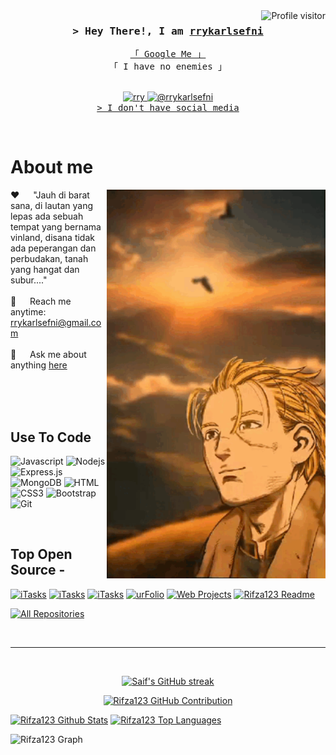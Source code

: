 <!--
<h2 align="center">
  Welcome to github rrykarlsefni!
  <img src="https://media.giphy.com/media/hvRJCLFzcasrR4ia7z/giphy.gif" width="28">
</h2>
-->

<!--
<p align="center">
  <a href="https://github.com/Rifza123"><img src="https://readme-typing-svg.herokuapp.com/?lines=Self%20Taught%20Programmer;Front%20End%20Developer;1.5%2B%20years%20of%20coding%20experience;Always%20learning%20new%20things&center=true&width=380&height=45"></a>
</p>

 -->

<a href="https://komarev.com/ghpvc/?username=Rifza123">
  <img align="right" src="https://komarev.com/ghpvc/?username=Rifza123&label=Visitors&color=0e75b6&style=flat" alt="Profile visitor" />
</a>


<!-- Intro  -->
<h3 align="center">
        <samp>&gt; Hey There!, I am
                <b><a target="_blank" href="https://rry.com">rrykarlsefni</a></b>
        </samp>
</h3>


<p align="center"> 
  <samp>
    <a href="https://www.google.com/search?q=rrykarlsefni">「 Google Me 」</a>
    <br>
    「 I have no enemies 」
    <br>
    <br>
  </samp>
</p>

<p align="center">
 </a>
 <a href="https://youtube.com/@rrykarlsefni?si=WlPWz-8xShUOlHxS" target="_blank">
  <img src="https://img.shields.io/youtube/channel/views/UCEyVimXfcw-vL3TLSNxlyRQ" alt="rry" />
  </a> 
 <a href="https://vm.tiktok.com/ZS6Jt72MQ/" target="_blank">
  <img src="https://img.shields.io/badge/tiktok-fe4164?style=for-the-badge&logo=tiktok&logoColor=white" alt="@rrykarlsefni" />
    <br>
          <samp>&gt; I don't have social media
 </a> 
</p>
<br />

<!-- About Section -->
 # About me
 
<p>
 <img align="right" width="350" src="/assets/programmer.gif" alt="Coding gif" />
  
 ❤️ &emsp; "Jauh di barat sana, di lautan yang lepas ada sebuah tempat yang bernama vinland, disana tidak ada peperangan dan perbudakan, tanah yang hangat dan subur...." <br/><br/>
 📧 &emsp; Reach me anytime: rrykarlsefni@gmail.com<br/><br/>
 💬 &emsp; Ask me about anything [here](https://github.com/rrykarlsefni/rry/issues)

</p>

<br/>
<br/>
<br/>

## Use To Code

![Javascript](https://img.shields.io/badge/Javascript-F0DB4F?style=for-the-badge&labelColor=black&logo=javascript&logoColor=F0DB4F)
![Nodejs](https://img.shields.io/badge/Nodejs-3C873A?style=for-the-badge&labelColor=black&logo=node.js&logoColor=3C873A)
![Express.js](https://img.shields.io/badge/Express.js-000000?style=for-the-badge&logo=express&logoColor=white)
![MongoDB](https://img.shields.io/badge/MongoDB-4EA94B?style=for-the-badge&logo=mongodb&logoColor=white)
![HTML](https://img.shields.io/badge/HTML5-E34F26?style=for-the-badge&logo=html5&logoColor=white)
![CSS3](https://img.shields.io/badge/CSS3-1572B6?style=for-the-badge&logo=css3&logoColor=white)
![Bootstrap](https://img.shields.io/badge/Bootstrap-563D7C?style=for-the-badge&logo=bootstrap&logoColor=white)
![Git](https://img.shields.io/badge/Git-F05032?style=for-the-badge&logo=git&logoColor=white)

<br/>

## Top Open Source -
[![iTasks](https://github-readme-stats.vercel.app/api/pin/?username=rrykarlsefni&repo=rry&border_color=7F3FBF&bg_color=0D1117&title_color=C9D1D9&text_color=8B949E&icon_color=7F3FBF)](https://github.com/rrykarlsefni/rry)
[![iTasks](https://github-readme-stats.vercel.app/api/pin/?username=Rifza123&repo=Experimental-Bell&border_color=7F3FBF&bg_color=0D1117&title_color=C9D1D9&text_color=8B949E&icon_color=7F3FBF)](https://github.com/Rifza123/Experimental-Bell)
[![iTasks](https://github-readme-stats.vercel.app/api/pin/?username=Rifza123&repo=XilverMoods-MD&border_color=7F3FBF&bg_color=0D1117&title_color=C9D1D9&text_color=8B949E&icon_color=7F3FBF)](https://github.com/Rifza123/XilverMoods-MD)
[![urFolio](https://github-readme-stats.vercel.app/api/pin/?username=Rifza123&repo=XMoods_Yourself-FINAL&border_color=7F3FBF&bg_color=0D1117&title_color=C9D1D9&text_color=8B949E&icon_color=7F3FBF)](https://github.com/Rifza123/XMoods_Yourself-FINAL)
[![Web Projects](https://github-readme-stats.vercel.app/api/pin/?username=Rifza123&repo=ThunderXM_Multi-Device&border_color=7F3FBF&bg_color=0D1117&title_color=C9D1D9&text_color=8B949E&icon_color=7F3FBF)](https://github.com/Rifza123/ThunderXM_Multi-Device)
[![Rifza123 Readme](https://github-readme-stats.vercel.app/api/pin/?username=Rifza123&repo=Rifza123&border_color=7F3FBF&bg_color=0D1117&title_color=C9D1D9&text_color=8B949E&icon_color=7F3FBF)](https://github.com/Rifza123/Rifza123)

<p align="left">
  <a href="https://github.com/Rifza123?tab=repositories" target="_blank"><img alt="All Repositories" title="All Repositories" src="https://img.shields.io/badge/-All%20Repos-2962FF?style=for-the-badge&logo=koding&logoColor=white"/></a>
</p>

<br/>
<hr/>
<br/>

<p align="center">
  <a href="https://github.com/Rifza123">
    <img src="https://github-readme-streak-stats.herokuapp.com/?user=Rifza123&theme=radical&border=7F3FBF&background=0D1117" alt="Saif's GitHub streak"/>
  </a>
</p>

<p align="center">
  <a href="https://github.com/Rifza123">
    <img src="https://github-profile-summary-cards.vercel.app/api/cards/profile-details?username=Rifza123&theme=radical" alt="Rifza123 GitHub Contribution"/>
  </a>
</p>

<a> 
    <a href="https://github.com/Rifza123"><img alt="Rifza123 Github Stats" src="https://denvercoder1-github-readme-stats.vercel.app/api?username=Rifza123&show_icons=true&count_private=true&theme=react&border_color=7F3FBF&bg_color=0D1117&title_color=F85D7F&icon_color=F8D866" height="192px" width="49.5%"/></a>
  <a href="https://github.com/Rifza123"><img alt="Rifza123 Top Languages" src="https://denvercoder1-github-readme-stats.vercel.app/api/top-langs/?username=Rifza123&langs_count=8&layout=compact&theme=react&border_color=7F3FBF&bg_color=0D1117&title_color=F85D7F&icon_color=F8D866" height="192px" width="49.5%"/></a>
  <br/>
</a>


![Rifza123 Graph](https://github-readme-activity-graph.vercel.app/graph?username=Rifza123&custom_title=Rifza123%20GitHub%20Activity%20Graph&bg_color=0D1117&color=7F3FBF&line=7F3FBF&point=7F3FBF&area_color=FFFFFF&title_color=FFFFFF&area=true)
